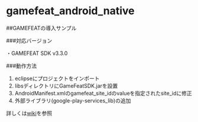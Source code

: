 gamefeat_android_native
=======================

##GAMEFEATの導入サンプル

###対応バージョン

・GAMEFEAT SDK v3.3.0

###動作方法


1. eclipseにプロジェクトをインポート
2. libsディレクトリにGameFeatSDK.jarを設置
3. AndroidManifest.xmlのgamefeat_site_idのvalueを指定されたsite_idに修正
4. 外部ライブラリ(google-play-services_lib)の追加

詳しくは[wiki](http://wiki.gamefeat.net/%E3%83%A1%E3%82%A4%E3%83%B3%E3%83%9A%E3%83%BC%E3%82%B8 "wiki")を参照
